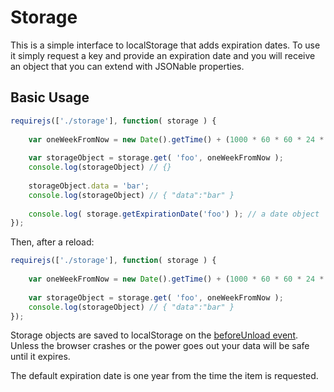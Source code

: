 # Storage

This is a simple interface to localStorage that adds expiration dates. To use it simply request a key and provide an expiration date and you will receive an object that you can extend with JSONable properties.

## Basic Usage

```javascript
requirejs(['./storage'], function( storage ) {
	
	var oneWeekFromNow = new Date().getTime() + (1000 * 60 * 60 * 24 * 7);
	
	var storageObject = storage.get( 'foo', oneWeekFromNow );
	console.log(storageObject) // {}
	
	storageObject.data = 'bar';
	console.log(storageObject) // { "data":"bar" }
	
	console.log( storage.getExpirationDate('foo') ); // a date object	
});
```

Then, after a reload:

```javascript
requirejs(['./storage'], function( storage ) {
	
	var oneWeekFromNow = new Date().getTime() + (1000 * 60 * 60 * 24 * 7);
	
	var storageObject = storage.get( 'foo', oneWeekFromNow );
	console.log(storageObject) // { "data":"bar" }
});
```


Storage objects are saved to localStorage on the [beforeUnload event](https://developer.mozilla.org/en-US/docs/DOM/window.onbeforeunload). Unless the browser crashes or the power goes out your data will be safe until it expires.

The default expiration date is one year from the time the item is requested.